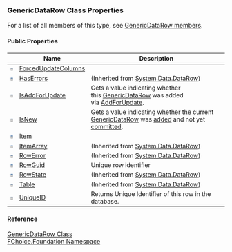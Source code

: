 ﻿### GenericDataRow Class Properties

For a list of all members of this type, see [GenericDataRow members](fcSDK~FChoice.Foundation.GenericDataRow_members.md).

#### Public Properties

|   | Name | Description |
| --- | --- | --- |
| ![Public Property](dotnetimages/publicProperty.png) | [ForcedUpdateColumns](fcSDK~FChoice.Foundation.GenericDataRow~ForcedUpdateColumns.md) |   |
| ![Public Property](dotnetimages/publicProperty.png) | [HasErrors](#) | (Inherited from [System.Data.DataRow](#)) |
| ![Public Property](dotnetimages/publicProperty.png) | [IsAddForUpdate](fcSDK~FChoice.Foundation.GenericDataRow~IsAddForUpdate.md) | Gets a value indicating whether this [GenericDataRow](fcSDK~FChoice.Foundation.GenericDataRow.md) was added via [AddForUpdate](fcSDK~FChoice.Foundation.Clarify.ClarifyGeneric~AddForUpdate.md).   |
| ![Public Property](dotnetimages/publicProperty.png) | [IsNew](fcSDK~FChoice.Foundation.GenericDataRow~IsNew.md) | Gets a value indicating whether the current [GenericDataRow](fcSDK~FChoice.Foundation.GenericDataRow.md) was [added](/sdk/fcSDK~FChoice.Foundation.FCGeneric~AddNew.md) and not yet [committed](fcSDK~FChoice.Foundation.FCGeneric~Update.md).   |
| ![Public Property](dotnetimages/publicProperty.png) | [Item](fcSDK~FChoice.Foundation.GenericDataRow~Item.md) |   |
| ![Public Property](dotnetimages/publicProperty.png) | [ItemArray](#) | (Inherited from [System.Data.DataRow](#)) |
| ![Public Property](dotnetimages/publicProperty.png) | [RowError](#) | (Inherited from [System.Data.DataRow](#)) |
| ![Public Property](dotnetimages/publicProperty.png) | [RowGuid](fcSDK~FChoice.Foundation.GenericDataRow~RowGuid.md) | Unique row identifier   |
| ![Public Property](dotnetimages/publicProperty.png) | [RowState](#) | (Inherited from [System.Data.DataRow](#)) |
| ![Public Property](dotnetimages/publicProperty.png) | [Table](#) | (Inherited from [System.Data.DataRow](#)) |
| ![Public Property](dotnetimages/publicProperty.png) | [UniqueID](fcSDK~FChoice.Foundation.GenericDataRow~UniqueID.md) | Returns Unique Identifier of this row in the database.   |





#### Reference

[GenericDataRow Class](fcSDK~FChoice.Foundation.GenericDataRow.md)  
[FChoice.Foundation Namespace](fcSDK~FChoice.Foundation_namespace.md)